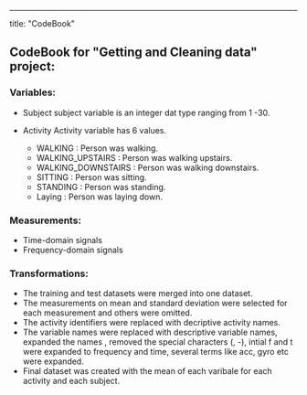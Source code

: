 ---
title: "CodeBook"

## CodeBook for "Getting and Cleaning data" project:

### Variables:
* Subject
  subject variable is an integer dat type ranging from 1 -30.

* Activity
 Activity variable has 6 values.
  * WALKING : Person was walking.
  * WALKING_UPSTAIRS : Person was walking upstairs.
  * WALKING_DOWNSTAIRS : Person was walking downstairs.
  * SITTING : Person was sitting.
  * STANDING : Person was standing.
  * Laying : Person was laying down.

### Measurements:
* Time-domain signals
* Frequency-domain signals

### Transformations:
* The training and test datasets were merged into one dataset.
* The measurements on mean and standard deviation were selected for each measurement and others were omitted.
* The activity identifiers were replaced with decriptive activity names.
* The variable names were replaced with descriptive variable names, expanded the names , removed the special characters    (, -), intial f and t were expanded to frequency and time, several terms like acc, gyro etc were expanded.
* Final dataset was created with the mean of each varibale for each activity and each subject.
  

